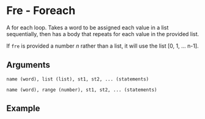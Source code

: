# Fre - Foreach

A for each loop. Takes a word to be assigned each value in a list sequentially, then has a body that repeats for each value in the provided list.

If `fre` is provided a number *n* rather than a list, it will use the list [0, 1, ... n-1].

## Arguments
```name (word), list (list), st1, st2, ... (statements)```

```name (word), range (number), st1, st2, ... (statements)```

## Example
<editor :code='`
Foreach Example
by Milo Jacobs and Miss Listerine\n
was value lis 1 2 3..
fre that value
	pri that.
.
`' 
:code-wordier="`
Foreach Example
by Milo Jacobs and Miss Listerine\n
was value a list of 1 2 3?
freedom that i crave, the value of Pride that I share!
`"
output-method='console'></editor>